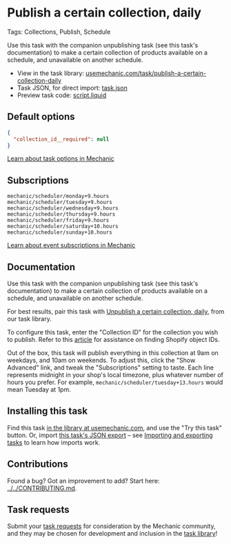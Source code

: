 # Publish a certain collection, daily

Tags: Collections, Publish, Schedule

Use this task with the companion unpublishing task (see this task's documentation) to make a certain collection of products available on a schedule, and unavailable on another schedule.

* View in the task library: [usemechanic.com/task/publish-a-certain-collection-daily](https://usemechanic.com/task/publish-a-certain-collection-daily)
* Task JSON, for direct import: [task.json](../../tasks/publish-a-certain-collection-daily.json)
* Preview task code: [script.liquid](./script.liquid)

## Default options

```json
{
  "collection_id__required": null
}
```

[Learn about task options in Mechanic](https://docs.usemechanic.com/article/471-task-options)

## Subscriptions

```liquid
mechanic/scheduler/monday+9.hours
mechanic/scheduler/tuesday+9.hours
mechanic/scheduler/wednesday+9.hours
mechanic/scheduler/thursday+9.hours
mechanic/scheduler/friday+9.hours
mechanic/scheduler/saturday+10.hours
mechanic/scheduler/sunday+10.hours
```

[Learn about event subscriptions in Mechanic](https://docs.usemechanic.com/article/408-subscriptions)

## Documentation

Use this task with the companion unpublishing task (see this task's documentation) to make a certain collection of products available on a schedule, and unavailable on another schedule.

For best results, pair this task with [Unpublish a certain collection, daily](https://usemechanic.com/task/unpublish-a-certain-collection-daily), from our task library.

To configure this task, enter the "Collection ID" for the collection you wish to publish. Refer to this [article](https://docs.usemechanic.com/article/360-how-do-i-find-an-id-for-a-product-collection-order-or-something-else) for assistance on finding Shopify object IDs.

Out of the box, this task will publish everything in this collection at 9am on weekdays, and 10am on weekends. To adjust this, click the "Show Advanced" link, and tweak the "Subscriptions" setting to taste. Each line represents midnight in your shop's local timezone, plus whatever number of hours you prefer. For example, `mechanic/scheduler/tuesday+13.hours` would mean Tuesday at 1pm.

## Installing this task

Find this task [in the library at usemechanic.com](https://usemechanic.com/task/publish-a-certain-collection-daily), and use the "Try this task" button. Or, import [this task's JSON export](../../tasks/publish-a-certain-collection-daily.json) – see [Importing and exporting tasks](https://docs.usemechanic.com/article/505-importing-and-exporting-tasks) to learn how imports work.

## Contributions

Found a bug? Got an improvement to add? Start here: [../../CONTRIBUTING.md](../../CONTRIBUTING.md).

## Task requests

Submit your [task requests](https://mechanic.canny.io/task-requests) for consideration by the Mechanic community, and they may be chosen for development and inclusion in the [task library](https://tasks.mechanic.dev/)!
